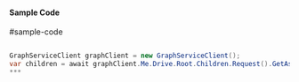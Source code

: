 #### Sample Code
#sample-code 

```C#

GraphServiceClient graphClient = new GraphServiceClient();
var children = await graphClient.Me.Drive.Root.Children.Request().GetAsync();
*** 

```